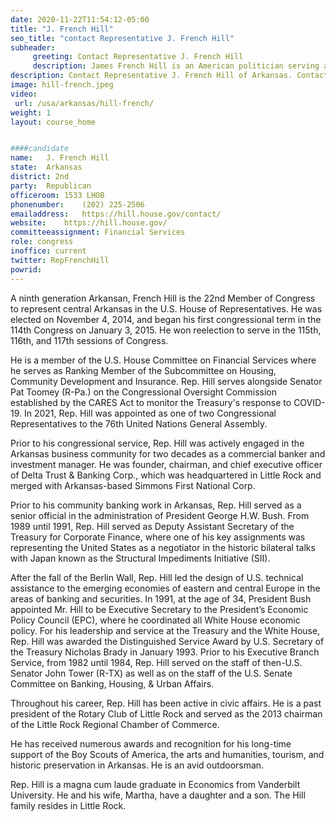 ```yaml
---
date: 2020-11-22T11:54:12-05:00
title: "J. French Hill"
seo_title: "contact Representative J. French Hill"
subheader:
     greeting: Contact Representative J. French Hill 
     description: James French Hill is an American politician serving as the U.S. Representative for Arkansas's 2nd congressional district since 2015. He is a member of the Republican Party.
description: Contact Representative J. French Hill of Arkansas. Contact information for J. French Hill includes email address, phone number, and mailing address.
image: hill-french.jpeg
video: 
 url: /usa/arkansas/hill-french/
weight: 1
layout: course_home


####candidate
name:	J. French Hill
state:	Arkansas
district: 2nd
party:	Republican
officeroom:	1533 LHOB
phonenumber:	(202) 225-2506
emailaddress:	https://hill.house.gov/contact/
website:	https://hill.house.gov/
committeeassignment: Financial Services
role: congress
inoffice: current
twitter: RepFrenchHill
powrid: 
---
```


A ninth generation Arkansan, French Hill is the 22nd Member of Congress to represent central Arkansas in the U.S. House of Representatives. He was elected on November 4, 2014, and began his first congressional term in the 114th Congress on January 3, 2015. He won reelection to serve in the 115th, 116th, and 117th sessions of Congress. 

He is a member of the U.S. House Committee on Financial Services where he serves as Ranking Member of the Subcommittee on Housing, Community Development and Insurance. Rep. Hill serves alongside Senator Pat Toomey (R-Pa.) on the Congressional Oversight Commission established by the CARES Act to monitor the Treasury's response to COVID-19. In 2021, Rep. Hill was appointed as one of two Congressional Representatives to the 76th United Nations General Assembly. 

Prior to his congressional service, Rep. Hill was actively engaged in the Arkansas business community for two decades as a commercial banker and investment manager. He was founder, chairman, and chief executive officer of Delta Trust & Banking Corp., which was headquartered in Little Rock and merged with Arkansas-based Simmons First National Corp.

Prior to his community banking work in Arkansas, Rep. Hill served as a senior official in the administration of President George H.W. Bush. From 1989 until 1991, Rep. Hill served as Deputy Assistant Secretary of the Treasury for Corporate Finance, where one of his key assignments was representing the United States as a negotiator in the historic bilateral talks with Japan known as the Structural Impediments Initiative (SII).

After the fall of the Berlin Wall, Rep. Hill led the design of U.S. technical assistance to the emerging economies of eastern and central Europe in the areas of banking and securities. In 1991, at the age of 34, President Bush appointed Mr. Hill to be Executive Secretary to the President’s Economic Policy Council (EPC), where he coordinated all White House economic policy. For his leadership and service at the Treasury and the White House, Rep. Hill was awarded the Distinguished Service Award by U.S. Secretary of the Treasury Nicholas Brady in January 1993. Prior to his Executive Branch Service, from 1982 until 1984, Rep. Hill served on the staff of then-U.S. Senator John Tower (R-TX) as well as on the staff of the U.S. Senate Committee on Banking, Housing, & Urban Affairs.

Throughout his career, Rep. Hill has been active in civic affairs. He is a past president of the Rotary Club of Little Rock and served as the 2013 chairman of the Little Rock Regional Chamber of Commerce.

He has received numerous awards and recognition for his long-time support of the Boy Scouts of America, the arts and humanities, tourism, and historic preservation in Arkansas. He is an avid outdoorsman.

Rep. Hill is a magna cum laude graduate in Economics from Vanderbilt University. He and his wife, Martha, have a daughter and a son. The Hill family resides in Little Rock.
